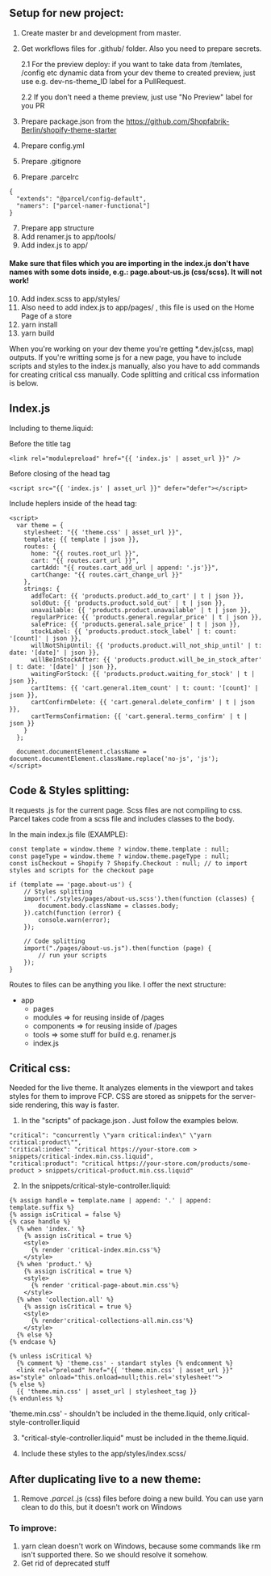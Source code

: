 ## Setup for new project:
1. Create master br and development from master.
2. Get workflows files for .github/ folder. Also you need to prepare secrets.

    2.1 For the preview deploy: if you want to take data from /temlates, /config etc dynamic data from your dev theme to created preview, just use e.g. dev-ns-theme_ID label for a PullRequest.
    
    2.2 If you don't need a theme preview, just use "No Preview" label for you PR


3. Prepare package.json from the https://github.com/Shopfabrik-Berlin/shopify-theme-starter
4. Prepare config.yml
5. Prepare .gitignore
6. Prepare .parcelrc
```
{
  "extends": "@parcel/config-default",
  "namers": ["parcel-namer-functional"]
}
```
7. Prepare app structure
8. Add renamer.js to app/tools/
9. Add index.js to app/
#### Make sure that files which you are importing in the index.js don't have names with some dots inside, e.g.: page.about-us.js (css/scss). It will not work!
10. Add index.scss to app/styles/
11. Also need to add index.js to app/pages/ , this file is used on the Home Page of a store
12. yarn install
13. yarn build

When you're working on your dev theme you're getting *.dev.js(css, map) outputs. If you're writting some js for a new page, you have to include scripts and styles to the index.js manually, also you have to add commands for creating critical css manually. Code splitting and critical css information is below.

## Index.js
Including to theme.liquid:

Before the title tag
```
<link rel="modulepreload" href="{{ 'index.js' | asset_url }}" />
```
    
Before closing of the head tag
```
<script src="{{ 'index.js' | asset_url }}" defer="defer"></script>
```

Include heplers inside of the head tag:
```
<script>
  var theme = {
    stylesheet: "{{ 'theme.css' | asset_url }}",
    template: {{ template | json }},
    routes: {
      home: "{{ routes.root_url }}",
      cart: "{{ routes.cart_url }}",
      cartAdd: "{{ routes.cart_add_url | append: '.js'}}",
      cartChange: "{{ routes.cart_change_url }}"
    },
    strings: {
      addToCart: {{ 'products.product.add_to_cart' | t | json }},
      soldOut: {{ 'products.product.sold_out' | t | json }},
      unavailable: {{ 'products.product.unavailable' | t | json }},
      regularPrice: {{ 'products.general.regular_price' | t | json }},
      salePrice: {{ 'products.general.sale_price' | t | json }},
      stockLabel: {{ 'products.product.stock_label' | t: count: '[count]' | json }},
      willNotShipUntil: {{ 'products.product.will_not_ship_until' | t: date: '[date]' | json }},
      willBeInStockAfter: {{ 'products.product.will_be_in_stock_after' | t: date: '[date]' | json }},
      waitingForStock: {{ 'products.product.waiting_for_stock' | t | json }},
      cartItems: {{ 'cart.general.item_count' | t: count: '[count]' | json }},
      cartConfirmDelete: {{ 'cart.general.delete_confirm' | t | json }},
      cartTermsConfirmation: {{ 'cart.general.terms_confirm' | t | json }}
    }
  };

  document.documentElement.className = document.documentElement.className.replace('no-js', 'js');
</script>
```

## Code & Styles splitting:
It requests .js for the current page. Scss files are not compiling to css. Parcel takes code from a scss file and includes classes to the body.

In the main index.js file (EXAMPLE):

    const template = window.theme ? window.theme.template : null;
    const pageType = window.theme ? window.theme.pageType : null;
    const isCheckout = Shopify ? Shopify.Checkout : null; // to import styles and scripts for the checkout page
    
    if (template == 'page.about-us') {
        // Styles splitting
        import('./styles/pages/about-us.scss').then(function (classes) {
            document.body.className = classes.body;
        }).catch(function (error) {
            console.warn(error);
        });
        
        // Code splitting
        import("./pages/about-us.js").then(function (page) {
            // run your scripts
        });
    } 


Routes to files can be anything you like. I offer the next structure:
- app
    - pages
    - modules => for reusing inside of /pages
    - components => for reusing inside of /pages
    - tools => some stuff for build e.g. renamer.js
    - index.js

## Critical css:
Needed for the live theme.
It analyzes elements in the viewport and takes styles for them to improve FCP. CSS are stored as snippets for the server-side rendering, this way is faster.

1. In the "scripts" of package.json . Just follow the examples below.
```
"critical": "concurrently \"yarn critical:index\" \"yarn critical:product\"",
"critical:index": "critical https://your-store.com > snippets/critical-index.min.css.liquid",
"critical:product": "critical https://your-store.com/products/some-product > snippets/critical-product.min.css.liquid"
```
2. In the snippets/critical-style-controller.liquid:
```
{% assign handle = template.name | append: '.' | append: template.suffix %}
{% assign isCritical = false %}
{% case handle %}
  {% when 'index.' %}
    {% assign isCritical = true %}
    <style>
      {% render 'critical-index.min.css'%}
    </style>
  {% when 'product.' %}
    {% assign isCritical = true %}
    <style>
      {% render 'critical-page-about.min.css'%}
    </style>
  {% when 'collection.all' %}
    {% assign isCritical = true %}
    <style>
      {% render'critical-collections-all.min.css'%}
    </style>
  {% else %}
{% endcase %}

{% unless isCritical %}
  {% comment %} 'theme.css' - standart styles {% endcomment %}
  <link rel="preload" href="{{ 'theme.min.css' | asset_url }}" as="style" onload="this.onload=null;this.rel='stylesheet'">
{% else %}
  {{ 'theme.min.css' | asset_url | stylesheet_tag }}
{% endunless %}
```

'theme.min.css' - shouldn't be included in the theme.liquid, only critical-style-controller.liquid

3. "critical-style-controller.liquid" must be included in the theme.liquid.

4. Include these styles to the app/styles/index.scss/

## After duplicating live to a new theme:
1. Remove *.parcel.*.js (css) files before doing a new build. You can use yarn clean to do this, but it doesn't work on Windows 

### To improve:
1. yarn clean doesn't work on Windows, because some commands like rm isn't supported there. So we should resolve it somehow.
2. Get rid of deprecated stuff
